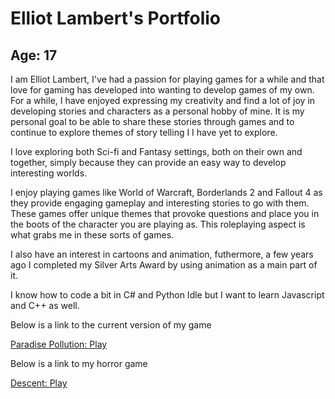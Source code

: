 # Elliot Lambert's Portfolio

## Age: 17

I am Elliot Lambert, I've had a passion for playing games for a while and that love for gaming has developed into wanting to develop games of my own. For a while, I have enjoyed expressing my creativity and find a lot of joy in developing stories and characters as a personal hobby of mine. It is my personal goal to be able to share these stories through games and to continue to explore themes of story telling I I have yet to explore. 

I love exploring both Sci-fi and Fantasy settings, both on their own and together, simply because they can provide an easy way to develop interesting worlds.

I enjoy playing games like World of Warcraft, Borderlands 2 and Fallout 4 as they provide engaging gameplay and interesting stories to go with them. These games offer unique themes that provoke questions and place you in the boots of the character you are playing as. This roleplaying aspect is what grabs me in these sorts of games.

I also have an interest in cartoons and animation, futhermore, a few years ago I completed my Silver Arts Award by using animation as a main part of it.

I know how to code a bit in C# and Python Idle but I want to learn Javascript and C++ as well. 

Below is a link to the current version of my game

<a href="game.html">Paradise Pollution: Play</a>

Below is a link to my horror game

<a href="WebGLBuildForPracProj/horror.html">Descent: Play</a>
